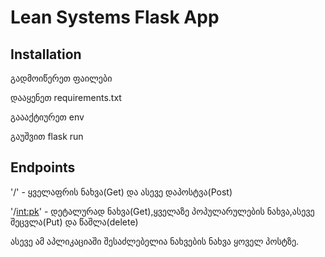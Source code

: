 # Lean Systems Flask App

## Installation
გადმოიწერეთ ფაილები

დააყენეთ requirements.txt

გაააქტიურეთ env

გაუშვით flask run

## Endpoints

'/' - ყველაფრის ნახვა(Get) და ასევე დაპოსტვა(Post)

'/<int:pk>' - დეტალურად ნახვა(Get),ყველაზე პოპულარულების ნახვა,ასევე შეცვლა(Put) და წაშლა(delete)
 


ასევე ამ აპლიკაციაში შესაძლებელია ნახვების ნახვა ყოველ პოსტზე.
